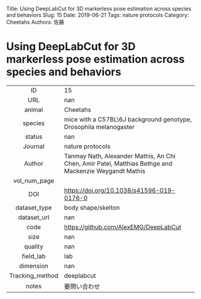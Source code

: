 Title: Using DeepLabCut for 3D markerless pose estimation across species and behaviors
Slug: 15
Date: 2019-06-21
Tags: nature protocols
Category:  Cheetahs
Authors: 佐藤

# Using DeepLabCut for 3D markerless pose estimation across species and behaviors

|||
|:-:|:-|
|ID| 15|
|URL| nan|
|animal|  Cheetahs|
|species| mice with a C57BL\6J background genotype, Drosophila melanogaster|
|status| nan|
|Journal| nature protocols|
|Author| Tanmay Nath, Alexander Mathis, An Chi Chen, Amir Patel, Matthias Bethge and Mackenzie Weygandt Mathis |
|vol_num_page| |
|DOI| https://doi.org/10.1038/s41596-019-0176-0|
|dataset_type| body shape/skelton|
|dataset_url| nan|
|code| https://github.com/AlexEMG/DeepLabCut|
|size| nan|
|quality| nan|
|field_lab      | lab|
|dimension      | nan|
|Tracking_method| deeplabcut|
|notes          | 要問い合わせ|